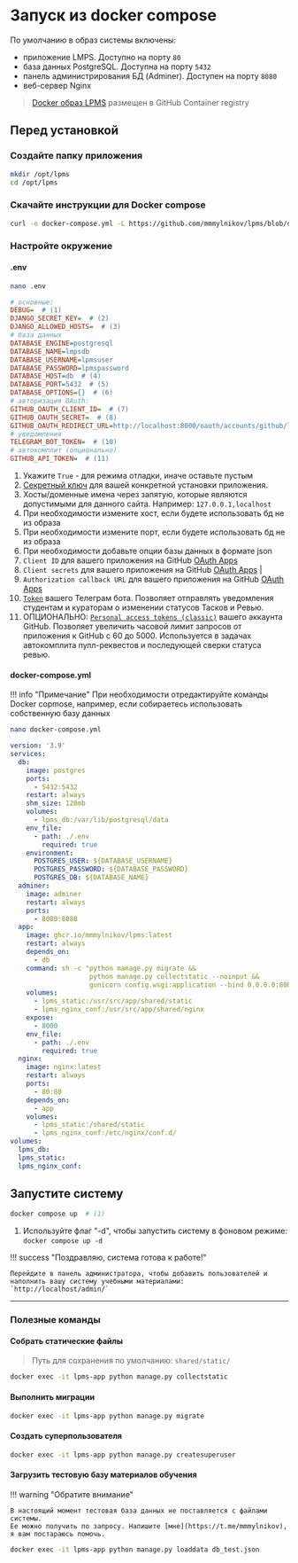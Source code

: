 # Запуск из docker compose

По умолчанию в образ системы включены:

- приложение LMPS. Доступно на порту `80`
- база данных PostgreSQL. Доступна на порту `5432`
- панель администрирования БД (Adminer). Доступен на порту `8080`
- веб-сервер Nginx

> [Docker образ LPMS](https://github.com/mmmylnikov/lpms/pkgs/container/lpms) размещен в GitHub Container registry


## Перед установкой

### Создайте папку приложения

``` sh
mkdir /opt/lpms
cd /opt/lpms
```

### Скачайте инструкции для Docker compose 

``` sh
curl -o docker-compose.yml -L https://github.com/mmmylnikov/lpms/blob/dev/docker-compose.yml
```

### Настройте окружение

#### .env

``` sh
nano .env
```

``` ini title=".env"
# основные:
DEBUG=  # (1)
DJANGO_SECRET_KEY=  # (2)
DJANGO_ALLOWED_HOSTS=  # (3)
# база данных
DATABASE_ENGINE=postgresql
DATABASE_NAME=lmpsdb
DATABASE_USERNAME=lpmsuser
DATABASE_PASSWORD=lpmspassword
DATABASE_HOST=db  # (4)
DATABASE_PORT=5432  # (5)
DATABASE_OPTIONS={}  # (6)
# авторизация OAuth:
GITHUB_OAUTH_CLIENT_ID=  # (7)
GITHUB_OAUTH_SECRET=  # (8)
GITHUB_OAUTH_REDIRECT_URL=http://localhost:8000/oauth/accounts/github/login/callback/  # (9)
# уведомления
TELEGRAM_BOT_TOKEN=  # (10)
# автокомплит (опционально)
GITHUB_API_TOKEN=  # (11)

```

1. Укажите `True` - для режима отладки, иначе оставьте пустым 
2. [Секретный ключ](https://docs.djangoproject.com/en/5.0/ref/settings/#secret-key) для вашей конкретной установки приложения.
3. Хосты/доменные имена через запятую, которые являются допустимыми для данного сайта. Например: `127.0.0.1,localhost` 
4. При необходимости измените хост, если будете использовать бд не из образа
5. При необходимости измените порт, если будете использовать бд не из образа
6. При необходимости добавьте опции базы данных в формате json
7. `Client ID` для вашего приложения на GitHub [OAuth Apps](https://github.com/settings/developers)
8. `Client secrets` для вашего приложения на GitHub [OAuth Apps](https://github.com/settings/developers) |
9. `Authorization callback URL` для вашего приложения на GitHub [OAuth Apps](https://github.com/settings/developers)
10. [`Token`](https://core.telegram.org/bots/features#creating-a-new-bot) вашего Телеграм бота. Позволяет отправлять уведомления студентам и кураторам о изменении статусов Тасков и Ревью. 
11. ОПЦИОНАЛЬНО: [`Personal access tokens (classic)`](https://github.com/settings/tokens) вашего аккаунта GitHub. Позволяет увеличить часовой лимит запросов от приложения к GitHub c 60 до 5000. Используется в задачах автокомплита пулл-реквестов и последующей сверки статуса ревью.

#### docker-compose.yml

!!! info "Примечание"
    При необходимости отредактируйте команды Docker copmose, например, 
    если собираетесь использовать собственную базу данных

``` sh
nano docker-compose.yml
```

``` yml title="docker-compose.yml" linenums="1"
version: '3.9'
services:
  db:
    image: postgres
    ports:
      - 5432:5432
    restart: always
    shm_size: 128mb
    volumes:
      - lpms_db:/var/lib/postgresql/data
    env_file:
      - path: ./.env
        required: true
    environment:
      POSTGRES_USER: ${DATABASE_USERNAME}
      POSTGRES_PASSWORD: ${DATABASE_PASSWORD}
      POSTGRES_DB: ${DATABASE_NAME}
  adminer:
    image: adminer
    restart: always
    ports:
      - 8080:8080
  app:
    image: ghcr.io/mmmylnikov/lpms:latest
    restart: always
    depends_on:
      - db
    command: sh -c "python manage.py migrate &&
                    python manage.py collectstatic --noinput &&
                    gunicorn config.wsgi:application --bind 0.0.0.0:8000"
    volumes:
      - lpms_static:/usr/src/app/shared/static
      - lpms_nginx_conf:/usr/src/app/shared/nginx
    expose:
      - 8000
    env_file:
      - path: ./.env
        required: true
  nginx:
    image: nginx:latest
    restart: always
    ports:
      - 80:80
    depends_on:
      - app
    volumes:
      - lpms_static:/shared/static
      - lpms_nginx_conf:/etc/nginx/conf.d/
volumes:
  lpms_db:
  lpms_static:
  lpms_nginx_conf:
```

## Запустите систему

``` bash 
docker compose up  # (1)
```

1. Используйте флаг "-d", чтобы запустить систему в фоновом режиме: `docker compose up -d`

!!! success "Поздравляю, система готова к работе!"

    Перейдите в панель администратора, чтобы добавить пользователей и 
    наполнить вашу систему учебными материалами:
    `http://localhost/admin/`
****

### Полезные команды

#### Собрать статические файлы 

> Путь для сохранения по умолчанию: `shared/static/`

``` bash 
docker exec -it lpms-app python manage.py collectstatic
```

#### Выполнить миграции

``` bash 
docker exec -it lpms-app python manage.py migrate
```

#### Создать суперпользователя

``` bash 
docker exec -it lpms-app python manage.py createsuperuser
```

#### Загрузить тестовую базу материалов обучения

!!! warning "Обратите внимание"

    В настоящий момент тестовая база данных не поставляется с файлами системы. 
    Ее можно получить по запросу. Напишите [мне](https://t.me/mmmylnikov), я вам постараюсь помочь.

``` bash 
docker exec -it lpms-app python manage.py loaddata db_test.json
```
